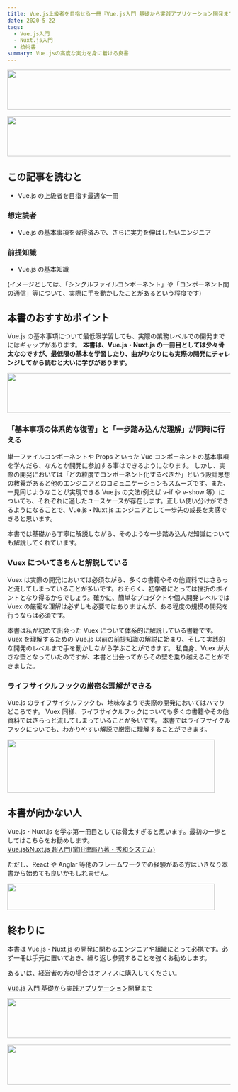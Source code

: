 ```yaml
---
title: Vue.js上級者を目指せる一冊『Vue.js入門 基礎から実践アプリケーション開発まで』
date: 2020-5-22
tags:
  - Vue.js入門
  - Nuxt.js入門
  - 技術書
summary: Vue.jsの高度な実力を身に着ける良書
---
```


<a href="//af.moshimo.com/af/c/click?a_id=2180371&p_id=898&pc_id=1106&pl_id=11638&guid=ON" rel="nofollow"><img src="//image.moshimo.com/af-img/0262/000000011638.jpg" width="728" height="90" style="border:none;"></a><img src="//i.moshimo.com/af/i/impression?a_id=2180371&p_id=898&pc_id=1106&pl_id=11638" width="1" height="1" style="border:none;">

<a href="//af.moshimo.com/af/c/click?a_id=2180365&p_id=2520&pc_id=5570&pl_id=32577&guid=ON" rel="nofollow"><img src="//image.moshimo.com/af-img/1916/000000032577.png" width="728" height="90" style="border:none;"></a><img src="//i.moshimo.com/af/i/impression?a_id=2180365&p_id=2520&pc_id=5570&pl_id=32577" width="1" height="1" style="border:none;">

## この記事を読むと

- Vue.js の上級者を目指す最適な一冊

### 想定読者

- Vue.js の基本事項を習得済みで、さらに実力を伸ばしたいエンジニア

### 前提知識

- Vue.js の基本知識

(イメージとしては、「シングルファイルコンポーネント」や「コンポーネント間の通信」等について、実際に手を動かしたことがあるという程度です)

## 本書のおすすめポイント

Vue.js の基本事項について最低限学習しても、実際の業務レベルでの開発までにはギャップがあります。
**本書は、Vue.js・Nuxt.js の一冊目としては少々骨太なのですが、最低限の基本を学習したり、曲がりなりにも実際の開発にチャレンジしてから読むと大いに学びがあります。**

<a href="//af.moshimo.com/af/c/click?a_id=2180371&p_id=898&pc_id=1106&pl_id=11638&guid=ON" rel="nofollow"><img src="//image.moshimo.com/af-img/0262/000000011638.jpg" width="728" height="90" style="border:none;"></a><img src="//i.moshimo.com/af/i/impression?a_id=2180371&p_id=898&pc_id=1106&pl_id=11638" width="1" height="1" style="border:none;">

### 「基本事項の体系的な復習」と「一歩踏み込んだ理解」が同時に行える

単一ファイルコンポーネントや Props といった Vue コンポーネントの基本事項を学んだら、なんとか開発に参加する事はできるようになります。
しかし、実際の開発においては「どの粒度でコンポーネント化するべきか」という設計思想の教養があると他のエンジニアとのコミュニケーションもスムーズです。また、一見同じようなことが実現できる Vue.js の文法(例えば v-if や v-show 等）についても、それぞれに適したユースケースが存在します。正しい使い分けができるようになることで、Vue.js・Nuxt.js エンジニアとして一歩先の成長を実感できると思います。

本書では基礎から丁寧に解説しながら、そのような一歩踏み込んだ知識についても解説してくれています。

### Vuex についてきちんと解説している

Vuex は実際の開発においては必須ながら、多くの書籍やその他資料ではさらっと流してしまっていることが多いです。おそらく、初学者にとっては挫折のポイントとなり得るからでしょう。確かに、簡単なプロダクトや個人開発レベルでは Vuex の厳密な理解は必ずしも必要ではありませんが、ある程度の規模の開発を行うならば必須です。

本書は私が初めて出会った Vuex について体系的に解説している書籍です。Vuex を理解するための Vue.js 以前の前提知識の解説に始まり、そして実践的な開発のレベルまで手を動かしながら学ぶことができます。
私自身、Vuex が大きな壁となっていたのですが、本書と出会ってからその壁を乗り越えることができました。

### ライフサイクルフックの厳密な理解ができる

Vue.js のライフサイクルフックも、地味なようで実際の開発においてはハマりどころです。
Vuex 同様、ライフサイクルフックについても多くの書籍やその他資料ではさらっと流してしまっていることが多いです。
本書ではライフサイクルフックについても、わかりやすい解説で厳密に理解することができます。

<a href="//af.moshimo.com/af/c/click?a_id=2008380&p_id=2248&pc_id=4786&pl_id=29771&guid=ON" rel="nofollow"><img src="//image.moshimo.com/af-img/1689/000000029771.jpg" width="468" height="120" style="border:none;"></a><img src="//i.moshimo.com/af/i/impression?a_id=2008380&p_id=2248&pc_id=4786&pl_id=29771" width="1" height="1" style="border:none;">

## 本書が向かない人

Vue.js・Nuxt.js を学ぶ第一冊目としては骨太すぎると思います。最初の一歩としてはこちらをお勧めします。
<a href="//af.moshimo.com/af/c/click?a_id=1875799&amp;p_id=170&amp;pc_id=185&amp;pl_id=4062&amp;url=https%3A%2F%2Fwww.amazon.co.jp%2Fdp%2FB07X6F1C2P" rel="nofollow"><img src="https://images-fe.ssl-images-amazon.com/images/I/51eFKoSgx5L._SL160_.jpg" alt="" style="border: none;" /><br />Vue.js&amp;Nuxt.js 超入門(掌田津耶乃著・秀和システム)</a><img src="//i.moshimo.com/af/i/impression?a_id=1875799&amp;p_id=170&amp;pc_id=185&amp;pl_id=4062" alt="" width="1" height="1" style="border: 0px;" />

ただし、React や Anglar 等他のフレームワークでの経験がある方はいきなり本書から始めても良いかもしれません。

<a href="//af.moshimo.com/af/c/click?a_id=2180379&p_id=56&pc_id=56&pl_id=639&guid=ON" rel="nofollow"><img src="//image.moshimo.com/af-img/0032/000000000639.gif" width="468" height="60" style="border:none;"></a><img src="//i.moshimo.com/af/i/impression?a_id=2180379&p_id=56&pc_id=56&pl_id=639" width="1" height="1" style="border:none;">

## 終わりに

本書は Vue.js・Nuxt.js の開発に関わるエンジニアや組織にとって必携です。必ず一冊は手元に置いておき、繰り返し参照することを強くお勧めします。

あるいは、経営者の方の場合はオフィスに購入してください。

<a href="//af.moshimo.com/af/c/click?a_id=1875799&amp;p_id=170&amp;pc_id=185&amp;pl_id=4062&amp;url=https%3A%2F%2Fwww.amazon.co.jp%2Fdp%2F4297100916" rel="nofollow"><img src="https://images-fe.ssl-images-amazon.com/images/I/41qzgSLFQwL._SL160_.jpg" alt="" style="border: none;" /><br />Vue.js 入門 基礎から実践アプリケーション開発まで</a><img src="//i.moshimo.com/af/i/impression?a_id=1875799&amp;p_id=170&amp;pc_id=185&amp;pl_id=4062" alt="" width="1" height="1" style="border: 0px;" />

<a href="//af.moshimo.com/af/c/click?a_id=2034716&p_id=170&pc_id=185&pl_id=4153&guid=ON" rel="nofollow"><img src="//image.moshimo.com/af-img/0068/000000004153.gif" width="728" height="90" style="border:none;"></a><img src="//i.moshimo.com/af/i/impression?a_id=2034716&p_id=170&pc_id=185&pl_id=4153" width="1" height="1" style="border:none;">

<a href="//af.moshimo.com/af/c/click?a_id=2180370&p_id=1079&pc_id=1563&pl_id=16210&guid=ON" rel="nofollow"><img src="//image.moshimo.com/af-img/0343/000000016210.jpg" width="728" height="90" style="border:none;"></a><img src="//i.moshimo.com/af/i/impression?a_id=2180370&p_id=1079&pc_id=1563&pl_id=16210" width="1" height="1" style="border:none;">
